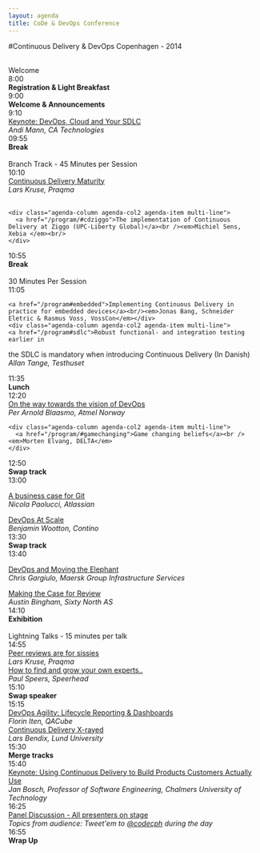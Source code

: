 ```yaml
---
layout: agenda
title: CoDe & DevOps Conference
---
```

#Continuous Delivery & DevOps Copenhagen - 2014

<div class="container">
  <div class="agenda-row">
    <div class="agenda-column agenda-column-time">&nbsp;</div>
    <div class="agenda-column agenda-1col agenda-header-item">Welcome</div>
  </div>

  <div class="agenda-row">
    <div class="agenda-column agenda-column-time timestamp">8:00</div>
    <div class="agenda-column agenda-1col agenda-item"><strong>Registration &amp; Light Breakfast</strong></div>
  </div>

  <div class="agenda-row">
    <div class="agenda-column agenda-column-time timestamp">9:00</div>
    <div class="agenda-column agenda-1col agenda-item">
      <strong>Welcome &amp; Announcements</strong><br /><em></em>
    </div>
  </div>

  <div class="agenda-row">
    <div class="agenda-column agenda-column-time timestamp">9:10</div>
    <div class="agenda-column agenda-1col agenda-item">
      <a href="/program/#devops">Keynote: DevOps, Cloud and Your SDLC</a><br />
      <em>Andi Mann, CA Technologies</em>
    </div>
  </div>

  <div class="agenda-row">
    <div class="agenda-column agenda-column-time timestamp">09:55</div>
    <div class="agenda-column agenda-1col agenda-break"><strong>Break</strong></div>
  </div>

  <div class="agenda-row">
    <div class="agenda-column agenda-column-time">&nbsp;</div>
    <div class="agenda-column agenda-1col agenda-header-item">Branch Track - 45 Minutes per Session</div>
  </div>

  <div class="agenda-row">
    <div class="agenda-column agenda-column-time timestamp">10:10</div>
    <div class="agenda-column agenda-col2 agenda-item multi-line">
      <a href="/program/#cdmaturity">Continuous Delivery Maturity</a><br /><em>Lars Kruse, Praqma</em><br/>&nbsp;
    </div>

    <div class="agenda-column agenda-col2 agenda-item multi-line">
      <a href="/program/#cdziggo">The implementation of Continuous Delivery at Ziggo (UPC-Liberty Global)</a><br /><em>Michiel Sens, Xebia </em><br/>
    </div>
  </div>

  <div class="agenda-row">
    <div class="agenda-column agenda-column-time timestamp">10:55</div>
    <div class="agenda-column agenda-1col agenda-break"><strong>Break</strong></div>
  </div>

<div class="agenda-row">
  <div class="agenda-column agenda-column-time">&nbsp;</div>
  <div class="agenda-column agenda-1col agenda-header-item">30 Minutes Per Session</div>
</div>

  <div class="agenda-row">
    <div class="agenda-column agenda-column-time timestamp">11:05</div>
    <div class="agenda-column agenda-col2 agenda-item multi-line">

    <a href="/program#embedded">Implementing Continuous Delivery in practice for embedded devices</a><br/><em>Jonas Bang, Schneider Eletric & Rasmus Voss, VossCon</em></div>
    <div class="agenda-column agenda-col2 agenda-item multi-line">
    <a href="/program#sdlc">Robust functional- and integration testing earlier in
 the SDLC is mandatory when introducing Continuous Delivery (In Danish)</a><br/><em>Allan Tange, Testhuset</em></div>
  </div>

  <div class="agenda-row">
    <div class="agenda-column agenda-column-time timestamp">11:35</div>
    <div class="agenda-column agenda-1col agenda-break"><strong>Lunch</strong></div>
  </div>

  <div class="agenda-row">
    <div class="agenda-column agenda-column-time timestamp">12:20</div>
    <div class="agenda-column agenda-col2 agenda-item multi-line">
      <a href="/program/#vision"> On the way towards the vision of DevOps</a><br /><em>Per Arnold Blaasmo, Atmel Norway</em>
    </div>

    <div class="agenda-column agenda-col2 agenda-item multi-line">
      <a href="/program/#gamechanging">Game changing beliefs</a><br /><em>Morten Elvang, DELTA</em>
    </div>
  </div>

  <div class="agenda-row">
    <div class="agenda-column agenda-column-time timestamp">12:50</div>
    <div class="agenda-column agenda-1col agenda-break"><strong>Swap track</strong></div>
  </div>

<div class="agenda-row">
  <div class="agenda-column agenda-column-time timestamp">13:00</div>
  <div class="agenda-column agenda-col2 agenda-item multi-line">

  <a href="/program#git">A business case for Git</a><br/><em>Nicola Paolucci, Atlassian</em></div>
  <div class="agenda-column agenda-col2 agenda-item multi-line">
  <a href="/program#scale">DevOps At Scale</a><br/><em>Benjamin Wootton, Contino</em></div>
</div>

<div class="agenda-row">
  <div class="agenda-column agenda-column-time timestamp">13:30</div>
  <div class="agenda-column agenda-1col agenda-break"><strong>Swap track</strong></div>
</div>

<div class="agenda-row">
  <div class="agenda-column agenda-column-time timestamp">13:40</div>
  <div class="agenda-column agenda-col2 agenda-item multi-line">

  <a href="/program#elephant">DevOps and Moving the Elephant</a><br/><em>Chris Gargiulo, Maersk Group Infrastructure Services</em></div>
  <div class="agenda-column agenda-col2 agenda-item multi-line">
  <a href="/program#making">Making the Case for Review</a><br/><em>Austin Bingham, Sixty North AS</em></div>
</div>

  <div class="agenda-row">
    <div class="agenda-column agenda-column-time timestamp">14:10</div>
    <div class="agenda-column agenda-1col agenda-break"><strong>Exhibition</strong></div>
  </div>

  <div class="agenda-row">
    <div class="agenda-column agenda-column-time">&nbsp;</div>
    <div class="agenda-column agenda-1col agenda-header-item">Lightning Talks - 15 minutes per talk</div>
  </div>  

  <div class="agenda-row">
    <div class="agenda-column agenda-column-time timestamp">14:55</div>
    <div class="agenda-column agenda-col2 agenda-item multi-line"><a href="/program/#sissies">Peer reviews are for sissies</a><br /><em>Lars Kruse, Praqma</em></div>
    <div class="agenda-column agenda-col2 agenda-item multi-line"><a href="/program/#howto">How to find and grow your own experts..</a><br /><em>Paul Speers, Speerhead</em></div>
  </div>

  <div class="agenda-row">
    <div class="agenda-column agenda-column-time timestamp">15:10</div>
    <div class="agenda-column agenda-1col agenda-break"><strong>Swap speaker</strong></div>
  </div>

  <div class="agenda-row">
    <div class="agenda-column agenda-column-time timestamp">15:15</div>
    <div class="agenda-column agenda-col2 agenda-item multi-line"><a href="/program/#agility">DevOps Agility: Lifecycle Reporting & Dashboards</a><br/><em>Florin Iten, QACube</em></div>
    <div class="agenda-column agenda-col2 agenda-item multi-line"><a href="/program/#xrayed">Continuous Delivery X-rayed<br /></a><em>Lars Bendix, Lund University</em></div>
  </div>

  <div class="agenda-row">
    <div class="agenda-column agenda-column-time timestamp">15:30</div>
    <div class="agenda-column agenda-1col agenda-break"><strong>Merge tracks</strong></div>
  </div>

<div class="agenda-row">
  <div class="agenda-column agenda-column-time timestamp">15:40</div>
  <div class="agenda-column agenda-1col agenda-item">
    <a href="/program/#usingcd">Keynote: Using Continuous Delivery to Build Products Customers Actually Use</a><br />
    <em>Jan Bosch, Professor of Software Engineering, Chalmers University of Technology</em>
  </div>
</div>

<div class="agenda-row">
  <div class="agenda-column agenda-column-time timestamp">16:25</div>
  <div class="agenda-column agenda-1col agenda-item"><a href="/program/#panel">Panel Discussion - All presenters on stage</a><br/><em>Topics from audience: Tweet'em to <a href="/social/tweets.html">@codecph</a> during the day</em></div>

<div class="agenda-row">
  <div class="agenda-column agenda-column-time timestamp">16:55</div>
  <div class="agenda-column agenda-1col agenda-item"><strong>Wrap Up</strong></div>
</div>
